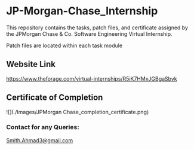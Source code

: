 # JP-Morgan-Chase_Internship
This repository contains the tasks, patch files, and certificate assigned by the JPMorgan Chase &amp; Co. Software Engineering Virtual Internship.

Patch files are located within each task module

## Website Link
https://www.theforage.com/virtual-internships/R5iK7HMxJGBgaSbvk

## Certificate of Completion
![](./Images/JPMorgan Chase_completion_certificate.png)

### Contact for any Queries:
Smith.Ahmad3@gmail.com
